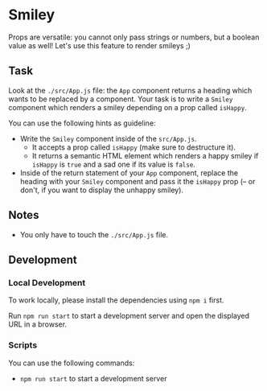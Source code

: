 # Smiley

Props are versatile: you cannot only pass strings or numbers, but a boolean value as well! Let's use this feature to render smileys ;)
## Task

Look at the `./src/App.js` file: the `App` component returns a heading which wants to be replaced by a component. Your task is to write a `Smiley` component which renders a smiley depending on a prop called `isHappy`.

You can use the following hints as guideline:

- Write the `Smiley` component inside of the `src/App.js`.
  - It accepts a prop called `isHappy` (make sure to destructure it).
  - It returns a semantic HTML element which renders a happy smiley if `isHappy` is `true` and a sad one if its value is `false`.
- Inside of the return statement of your `App` component, replace the heading with your `Smiley` component and pass it the `isHappy` prop (– or don't, if you want to display the unhappy smiley).

## Notes

- You only have to touch the `./src/App.js` file.

## Development

### Local Development

To work locally, please install the dependencies using `npm i` first.

Run `npm run start` to start a development server and open the displayed URL in a browser.

### Scripts

You can use the following commands:

- `npm run start` to start a development server
